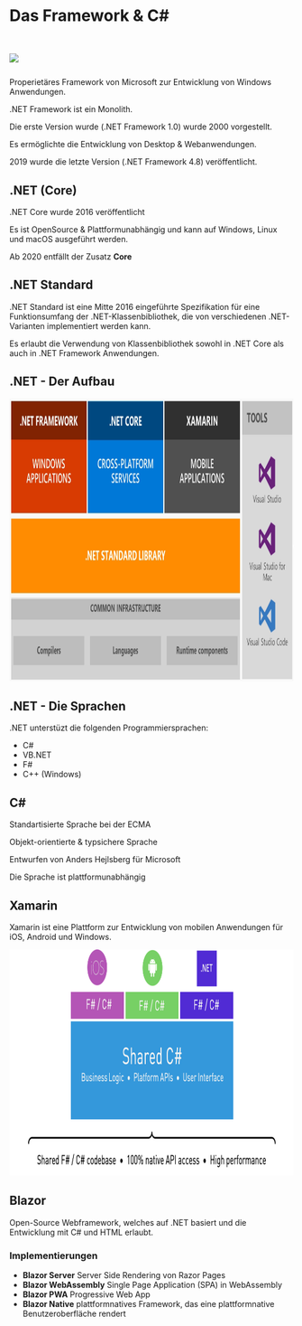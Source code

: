#  Das Framework & C#

# <img src="https://img.icons8.com/external-flaticons-lineal-color-flat-icons/128/000000/external-framework-computer-programming-flaticons-lineal-color-flat-icons.png"/>


Properietäres Framework von Microsoft zur Entwicklung von Windows Anwendungen.

.NET Framework ist ein Monolith.

Die erste Version wurde (.NET Framework 1.0) wurde 2000 vorgestellt.

Es ermöglichte die Entwicklung von Desktop & Webanwendungen.

2019 wurde die letzte Version (.NET Framework 4.8) veröffentlicht.


## .NET (Core)

.NET Core wurde 2016 veröffentlicht

Es ist OpenSource & Plattformunabhängig und kann auf Windows, Linux und macOS ausgeführt werden.

Ab 2020 entfällt der Zusatz **Core**


## .NET Standard

.NET Standard ist eine Mitte 2016 eingeführte Spezifikation für eine Funktionsumfang der .NET-Klassenbibliothek, die von verschiedenen .NET-Varianten implementiert werden kann.

Es erlaubt die Verwendung von Klassenbibliothek sowohl in .NET Core als auch in .NET Framework Anwendungen.


## .NET - Der Aufbau

<img src="../images/0010-framework.png" alt="Framework" height="500rem" />


## .NET - Die Sprachen

.NET unterstüzt die folgenden Programmiersprachen:

* C#
* VB.NET
* F#
* C++ (Windows)


## C#

Standartisierte Sprache bei der ECMA

Objekt-orientierte & typsichere Sprache

Entwurfen von Anders Hejlsberg für Microsoft

Die Sprache ist plattformunabhängig


## Xamarin

Xamarin ist eine Plattform zur Entwicklung von mobilen Anwendungen für iOS, Android und Windows.

<img src="../images/0010-xamarin.png" alt="Xamarin" height="400rem" />


## Blazor

Open-Source Webframework, welches auf .NET basiert und die Entwicklung mit C# und HTML erlaubt.


### Implementierungen

- **Blazor Server** Server Side Rendering von Razor Pages
- **Blazor WebAssembly** Single Page Application (SPA) in WebAssembly
- **Blazor PWA** Progressive Web App
- **Blazor Native** plattformnatives Framework, das eine plattformnative Benutzeroberfläche rendert